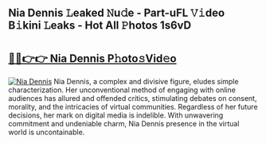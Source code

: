 ## Nia Dennis 𝙻eaked 𝙽u𝚍e - Part-uFL 𝚅𝚒deo B𝚒kini 𝙻eaks - Hot All 𝙿hotos 1s6vD

# <h2><a href="http://ld13b2.urlbe.top/?page=Nia+Dennis">🔗🔗👉👉 Nia Dennis P𝚑oto𝚜Vid𝚎o</a></h2>

[![Nia Dennis](https://i.imgur.com/eBuTRDB.gif)](http://ld13b2.urlbe.top/?page=Nia+Dennis)
Nia Dennis, a complex and divisive figure, eludes simple characterization. Her unconventional method of engaging with online audiences has allured and offended critics, stimulating debates on consent, morality, and the intricacies of virtual communities. Regardless of her future decisions, her mark on digital media is indelible. With unwavering commitment and undeniable charm, Nia Dennis presence in the virtual world is uncontainable.
